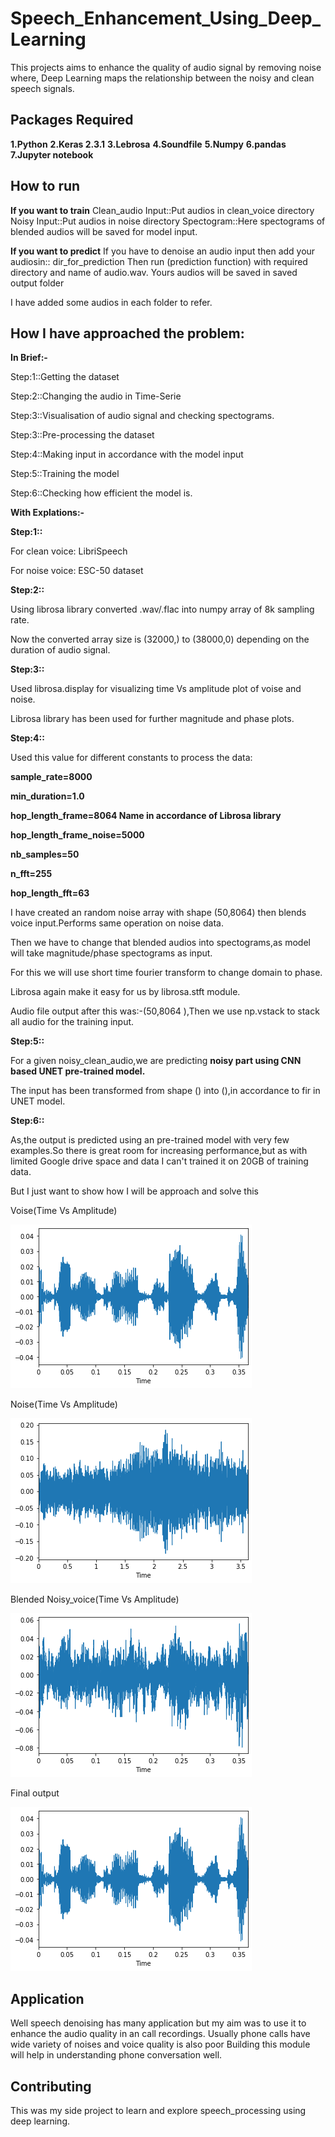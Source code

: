 # Speech_Enhancement_Using_Deep_Learning

This projects aims to enhance the quality of audio signal by removing noise where,
Deep Learning maps the relationship between the noisy and clean speech signals.

## Packages Required

**1.Python**
**2.Keras 2.3.1**
**3.Lebrosa**
**4.Soundfile**
**5.Numpy**
**6.pandas**
**7.Jupyter notebook**

## How to run

**If you want to train**
Clean_audio Input::Put audios in clean_voice directory
Noisy Input::Put audios in noise directory
Spectogram::Here spectograms of blended audios will be saved for model input.

**If you want to predict**
If you have to denoise an audio input then add your audiosin:: dir_for_prediction
Then run (prediction function) with required directory and name of audio.wav.
Yours audios will be saved in saved output folder

I have added some audios in each folder to refer.

## How I have approached the problem:


**In Brief:-**

Step:1::Getting the dataset

Step:2::Changing the audio in Time-Serie

Step:3::Visualisation of audio signal and checking spectograms.

Step:3::Pre-processing the dataset

Step:4::Making input in accordance with the model input

Step:5::Training the model

Step:6::Checking how efficient the model is.

**With Explations:-**

**Step:1::**

For clean voice: LibriSpeech

For noise voice: ESC-50 dataset

**Step:2::**

Using librosa library converted .wav/.flac into numpy array of 8k sampling rate.

Now the converted array size is (32000,) to (38000,0) depending on the duration of audio signal.

**Step:3::**

Used librosa.display for visualizing time Vs amplitude plot of voise and noise.

Librosa library has been used for further magnitude and phase plots.

**Step:4::**

Used this value for different constants to process the data:

**sample\_rate=8000**

**min\_duration=1.0**

**hop\_length\_frame=8064 Name in accordance of Librosa library**

**hop\_length\_frame\_noise=5000**

**nb\_samples=50**

**n\_fft=255**

**hop\_length\_fft=63**

I have created an random noise array with shape (50,8064) then blends voice input.Performs same operation on noise data.

Then we have to change that blended audios into spectograms,as model will take magnitude/phase spectograms as input.

For this we will use short time fourier transform to change domain to phase.

Librosa again make it easy for us by librosa.stft module.

Audio file output after this was:-(50,8064 ),Then we use np.vstack to stack all audio for the training input.

**Step:5::**

For a given noisy\_clean\_audio,we are predicting **noisy part using CNN based UNET pre-trained model.**

The input has been transformed from shape () into (),in accordance to fir in UNET model.

**Step:6::**

As,the output is predicted using an pre-trained model with very few examples.So there is great room for increasing performance,but as with limited Google drive space and data I can&#39;t trained it on 20GB of training data.

But I just want to show how I will be approach and solve this

Voise(Time Vs Amplitude)

![alt text](/images/1.png)

Noise(Time Vs Amplitude)

![alt text](/images/2.png)

Blended Noisy\_voice(Time Vs Amplitude)

![alt text](/images/3.png)

Final output

![alt text](/images/1.png)

## Application
Well speech denoising has many application but my aim was to use it to enhance the audio quality in an call recordings.
Usually phone calls have wide variety of noises and voice quality is also poor Building this module will help in understanding phone conversation
well.

## Contributing
This was my side project to learn and explore speech_processing using deep learning.
